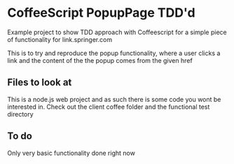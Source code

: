 # CoffeeScript PopupPage TDD'd

Example project to show TDD approach with Coffeescript for a simple piece of functionality for link.springer.com

This is to try and reproduce the popup functionality, where a user clicks a link and the content of the the popup comes from the given href

## Files to look at 

This is a node.js web project and as such there is some code you wont be interested in. Check out the client coffee folder and the functional test directory

## To do

Only very basic functionality done right now